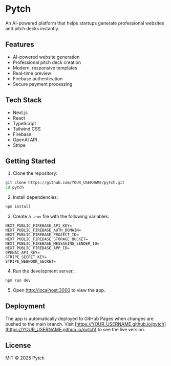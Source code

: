 # Pytch

An AI-powered platform that helps startups generate professional websites and pitch decks instantly.

## Features

- AI-powered website generation
- Professional pitch deck creation
- Modern, responsive templates
- Real-time preview
- Firebase authentication
- Secure payment processing

## Tech Stack

- Next.js
- React
- TypeScript
- Tailwind CSS
- Firebase
- OpenAI API
- Stripe

## Getting Started

1. Clone the repository:
```bash
git clone https://github.com/YOUR_USERNAME/pytch.git
cd pytch
```

2. Install dependencies:
```bash
npm install
```

3. Create a `.env` file with the following variables:
```
NEXT_PUBLIC_FIREBASE_API_KEY=
NEXT_PUBLIC_FIREBASE_AUTH_DOMAIN=
NEXT_PUBLIC_FIREBASE_PROJECT_ID=
NEXT_PUBLIC_FIREBASE_STORAGE_BUCKET=
NEXT_PUBLIC_FIREBASE_MESSAGING_SENDER_ID=
NEXT_PUBLIC_FIREBASE_APP_ID=
OPENAI_API_KEY=
STRIPE_SECRET_KEY=
STRIPE_WEBHOOK_SECRET=
```

4. Run the development server:
```bash
npm run dev
```

5. Open [http://localhost:3000](http://localhost:3000) to view the app.

## Deployment

The app is automatically deployed to GitHub Pages when changes are pushed to the main branch. Visit [https://YOUR_USERNAME.github.io/pytch](https://YOUR_USERNAME.github.io/pytch) to see the live version.

## License

MIT © 2025 Pytch 